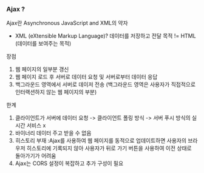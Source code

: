 ### Ajax ?

Ajax란 Asynchronous JavaScript and XML의 약자

* XML (eXtensible Markup Language)?
데이터를 저장하고 전달 목적 != HTML (데이터를 보여주는 목적)

장점
1. 웹 페이지의 일부분 갱신
2. 웹 페이지 로드 후 서버로 데이터 요청 및 서버로부터 데이터 응답
3. 백그라운드 영역에서 서버로 데이저 전송 (백그라운드 영역은 사용자가 직접적으로 인터랙션하지 않는 웹 페이지의 부분)


한계
1. 클라이언트가 서버에 데이터 요청 -> 클라이언트 폴링 방식 -> 서버 푸시 방식의 실시간 서비스 x
2. 바이너리 데이터 주고 받을 수 없음 
3. 히스토리 부재 :Ajax를 사용하여 웹 페이지를 동적으로 업데이트하면 사용자의 브라우저 히스토리에 기록되지 않아 사용자가 뒤로 가기 버튼을 사용하여 이전 상태로 돌아가기가 어려움
4. Ajax는 CORS 설정이 복잡하고 추가 구성이 필요
